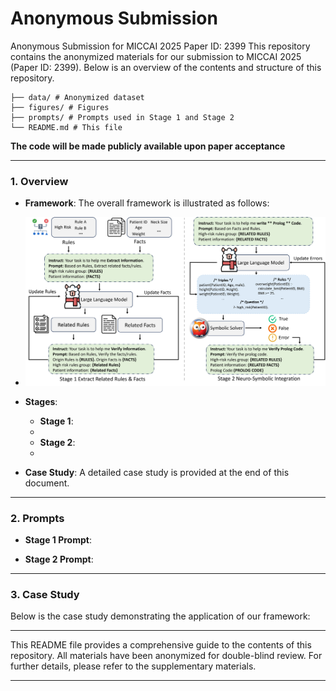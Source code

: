 # Anonymous Submission
Anonymous Submission for MICCAI 2025 Paper ID: 2399
This repository contains the anonymized materials for our submission to MICCAI 2025 (Paper ID: 2399). Below is an overview of the contents and structure of this repository. 

```
├── data/ # Anonymized dataset
├── figures/ # Figures
├── prompts/ # Prompts used in Stage 1 and Stage 2
└── README.md # This file
```

**The code will be made publicly available upon paper acceptance**

---

### 1. Overview
- **Framework**: The overall framework is illustrated as follows:
  
- ![The overall framework](figure/overview.png)

- **Stages**:
  - **Stage 1**:
  - 
  - **Stage 2**:
  - 
- **Case Study**: A detailed case study is provided at the end of this document.

---

### 2. Prompts
- **Stage 1 Prompt**:

- **Stage 2 Prompt**:

---

### 3. Case Study
Below is the case study demonstrating the application of our framework:


---

This README file provides a comprehensive guide to the contents of this repository. All materials have been anonymized for double-blind review. For further details, please refer to the supplementary materials.

---
